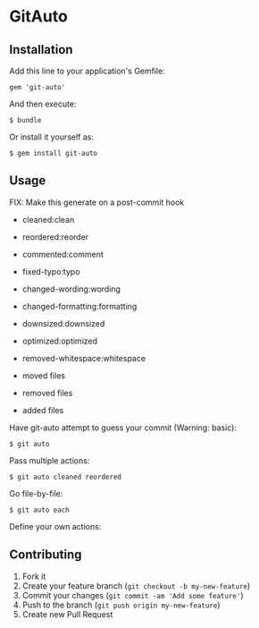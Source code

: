 # GitAuto

## Installation

Add this line to your application's Gemfile:

    gem 'git-auto'

And then execute:

    $ bundle

Or install it yourself as:

    $ gem install git-auto

## Usage

FIX: Make this generate on a post-commit hook
* cleaned:clean
* reordered:reorder
* commented:comment
* fixed-typo:typo
* changed-wording:wording
* changed-formatting:formatting
* downsized:downsized
* optimized:optimized
* removed-whitespace:whitespace

* moved files
* removed files
* added files

Have git-auto attempt to guess your commit (Warning: basic):

    $ git auto

Pass multiple actions:

    $ git auto cleaned reordered

Go file-by-file:

    $ git auto each

Define your own actions:

## Contributing

1. Fork it
2. Create your feature branch (`git checkout -b my-new-feature`)
3. Commit your changes (`git commit -am 'Add some feature'`)
4. Push to the branch (`git push origin my-new-feature`)
5. Create new Pull Request
